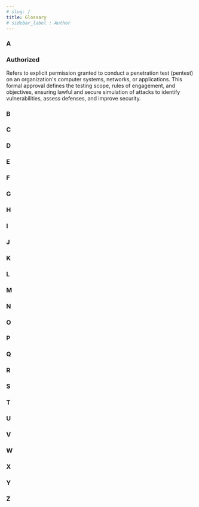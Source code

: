 ```yaml
---
# slug: /
title: Glossary
# sidebar_label : Author
---
```


### A

### Authorized 
Refers to explicit permission granted to conduct a penetration test (pentest) on an organization's computer systems, networks, or applications. This formal approval defines the testing scope, rules of engagement, and objectives, ensuring lawful and secure simulation of attacks to identify vulnerabilities, assess defenses, and improve security.


### B




### C
### D
### E
### F
### G
### H
### I
### J
### K
### L
### M
### N
### O
### P
### Q
### R
### S
### T
### U
### V
### W
### X
### Y
### Z



